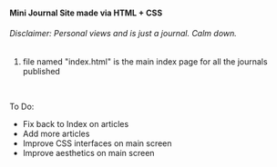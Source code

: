#### Mini Journal Site made via HTML + CSS

###### Disclaimer: Personal views and is just a journal. Calm down.

1. file named "index.html" is the main index page for all the journals published
<br>

To Do:
- Fix back to Index on articles
- Add more articles
- Improve CSS interfaces on main screen
- Improve aesthetics on main screen
